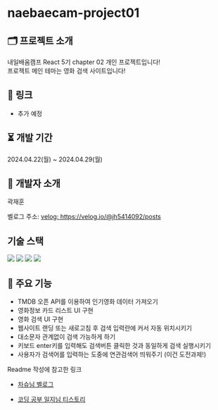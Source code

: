 # naebaecam-project01

## 🗂️ 프로젝트 소개

내일배움캠프 React 5기 chapter 02 개인 프로젝트입니다!<br>
프로젝트 메인 테마는 영화 검색 사이트입니다!

## 🔖 링크

- 추가 예정

## ⏳ 개발 기간

2024.04.22(월) ~ 2024.04.29(월)

## 🐤 개발자 소개

곽재훈

벨로그 주소: <a href="https://velog.io/@jh5414092/posts">velog: https://velog.io/@jh5414092/posts</a>

## 기술 스택
<img src="https://img.shields.io/badge/html5-E34F26?style=for-the-badge&logo=html5&logoColor=white"> <img src="https://img.shields.io/badge/css-1572B6?style=for-the-badge&logo=css3&logoColor=white"> <img src="https://img.shields.io/badge/javascript-F7DF1E?style=for-the-badge&logo=javascript&logoColor=black"> <img src="https://img.shields.io/badge/node.js-339933?style=for-the-badge&logo=Node.js&logoColor=white">


## 📌 주요 기능

- TMDB 오픈 API를 이용하여 인기영화 데이터 가져오기
- 영화정보 카드 리스트 UI 구현
- 영화 검색 UI 구현
- 웹사이트 랜딩 또는 새로고침 후 검색 입력란에 커서 자동 위치시키기
- 대소문자 관계없이 검색 가능하게 하기
- 키보드 enter키를 입력해도 검색버튼 클릭한 것과 동일하게 검색 실행시키기
- 사용자가 검색어를 입력하는 도중에 연관검색어 띄워주기 (이건 도전과제!)


Readme 작성에 참고한 링크

- <a href="https://velog.io/@cotn963/TIL-4-GITHUB-%ED%94%84%EB%A1%9C%EC%A0%9D%ED%8A%B8-README-%EA%BE%B8%EB%AF%B8%EA%B8%B0">차슈님 벨로그</a>

- <a href="https://cocoon1787.tistory.com/689">코딩 공부 일지님 티스토리</a>

